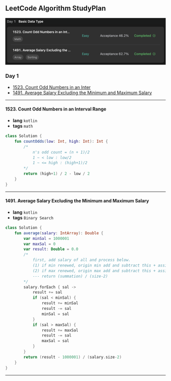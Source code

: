 ## LeetCode Algorithm StudyPlan

<img src="../../assets/leetcode_program_lv1_day1.png" alt="leetcode_programming_skills_level1_day1" style="zoom:50%;" />

### Day 1

- [1523. Count Odd Numbers in an Inter](https://leetcode.com/problems/count-odd-numbers-in-an-interval-range/?envType=study-plan&id=programming-skills-i)
- [1491. Average Salary Excluding the Minimum and Maximum Salary](https://leetcode.com/problems/average-salary-excluding-the-minimum-and-maximum-salary/?envType=study-plan&id=programming-skills-i)

---

#### 1523. Count Odd Numbers in an Interval Range

- **lang**  `kotlin` 
- **tags**  `math`

```kotlin
class Solution {
    fun countOdds(low: Int, high: Int): Int {
        /*
            n's odd count = (n + 1)/2
            1 ~ < low : low/2
            1 ~ <= high : (high+1)/2
        */
        return (high+1) / 2 - low / 2
    }
}
```

---

#### 1491. Average Salary Excluding the Minimum and Maximum Salary

- **lang** `kotlin`
- **tags** `Binary Search`

```kotlin
class Solution {
    fun average(salary: IntArray): Double {
        var minSal = 1000001
        var maxSal = 0
        var result: Double = 0.0
        /*
            first, add salary of all and process below.
            (1) if min renewed, origin min add and subtract this + assign this to min
            (2) if max renewed, origin max add and subtract this + assign this to max
            --- return (summation) / (size-2)
        */
        salary.forEach { sal ->
            result += sal
            if (sal < minSal) {
                result += minSal
                result -= sal
                minSal = sal
            }
            if (sal > maxSal) {
                result += maxSal
                result -= sal
                maxSal = sal
            }
        }
        return (result - 1000001) / (salary.size-2)
    }
}
```

---

